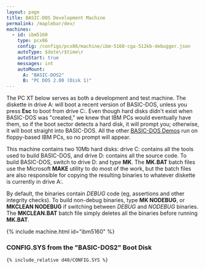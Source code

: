 ```yaml
---
layout: page
title: BASIC-DOS Development Machine
permalink: /maplebar/dev/
machines:
  - id: ibm5160
    type: pcx86
    config: /configs/pcx86/machine/ibm-5160-cga-512kb-debugger.json
    autoType: $date\r$time\r
    autoStart: true
    messages: int
    autoMount:
      A: "BASIC-DOS2"
      B: "PC DOS 2.00 (Disk 1)"
---
```


The PC XT below serves as both a development and test machine.  The diskette
in drive A: will boot a recent version of BASIC-DOS, unless you press **Esc**
to boot from drive C:.  Even though hard disks didn't exist when BASIC-DOS
was "created," we knew that IBM PCs would eventually have them, so if the boot
sector detects a hard disk, it will prompt you; otherwise, it will boot straight
into BASIC-DOS.  All the other [BASIC-DOS Demos](../) run on floppy-based IBM
PCs, so no prompt will appear.

This machine contains two 10Mb hard disks: drive C: contains all the tools
used to build BASIC-DOS, and drive D: contains all the source code.
To build BASIC-DOS, switch to drive D: and type **MK**. The **MK.BAT** batch
files use the Microsoft **MAKE** utility to do most of the work, but the batch
files are also responsible for copying the resulting binaries to whatever
diskette is currently in drive A:.

By default, the binaries contain *DEBUG* code (eg, assertions and other
integrity checks).  To build non-debug binaries, type **MK NODEBUG**, or
**MKCLEAN NODEBUG** if switching between *DEBUG* and *NODEBUG* binaries.
The **MKCLEAN.BAT** batch file simply deletes all the binaries before running
**MK.BAT**.

{% include machine.html id="ibm5160" %}

### **CONFIG.SYS** from the "BASIC-DOS2" Boot Disk

```
{% include_relative d40/CONFIG.SYS %}
```
